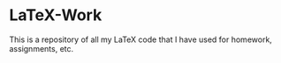 # LaTeX-Work
This is a repository of all my LaTeX code that I have used for homework, assignments, etc.
